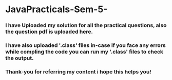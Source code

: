 # JavaPracticals-Sem-5-

### I have Uploaded my solution for all the practical questions, also the question pdf is uploaded here.

### I have also uploaded '.class' files in-case if you face any errors while compling the code you can run my '.class' files to check the output.

### Thank-you for referring my content i hope this helps you! 
